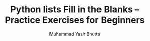 ---
layout: fill-blanks
title: "Python lists Fill in the Blanks – Practice Exercises for Beginners"
description: Practice Python string concepts with engaging fill-in-the-blank exercises. Improve your understanding of string methods, formatting, and manipulation through interactive questions with answers.
keywords: Python string fill in the blanks, Python lists practice exercises, string methods Python quiz, Python string manipulation practice, Python beginner exercises, learn Python lists, string formatting fill in the blanks, Python programming practice
author: "Muhammad Yasir Bhutta"
toc: toc/python.html
topic: "lists"
course: "python"
prev: /python/docs/lists/practice-and-progress/true-false-lists.html
next: /python/docs/lists/practice-and-progress/mcqs-lists.html
show_practice_progress: true
show_mini_project: null
show_toc: true
breadcrumb:
  - title: Home
    url: /
  - title: python
    url: /python/
  - title: lists
    url: /python/docs/lists/
---